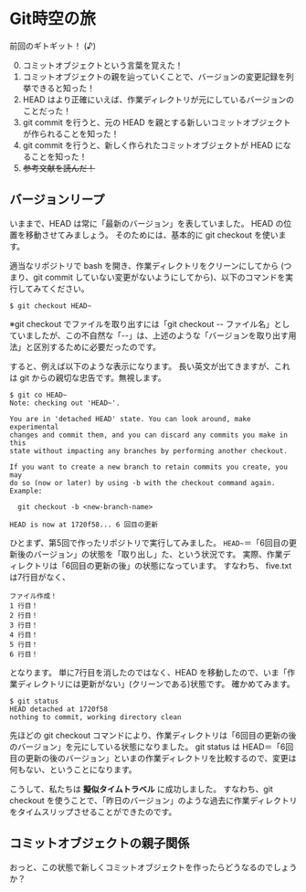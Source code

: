 # Git時空の旅

前回のギトギット！ (♪)

0. コミットオブジェクトという言葉を覚えた！
0. コミットオブジェクトの親を辿っていくことで、バージョンの変更記録を列挙できると知った！
0. HEAD はより正確にいえば、作業ディレクトリが元にしているバージョンのことだった！
0. git commit を行うと、元の HEAD を親とする新しいコミットオブジェクトが作られることを知った！
0. git commit を行うと、新しく作られたコミットオブジェクトが HEAD になることを知った！
0. ~~参考文献を読んだ！~~




## バージョンリープ

いままで、HEAD は常に「最新のバージョン」を表していました。
HEAD の位置を移動させてみましょう。
そのためには、基本的に git checkout を使います。

適当なリポジトリで bash を開き、作業ディレクトリをクリーンにしてから (つまり、git commit していない変更がないようにしてから)、以下のコマンドを実行してみてください。

```
$ git checkout HEAD~
```

※git checkout でファイルを取り出すには「git checkout -- ファイル名」としていましたが、この不自然な「--」は、上述のような「バージョンを取り出す用法」と区別するために必要だったのです。

すると、例えば以下のような表示になります。
長い英文が出てきますが、これは git からの親切な忠告です。無視します。

```
$ git co HEAD~
Note: checking out 'HEAD~'.

You are in 'detached HEAD' state. You can look around, make experimental
changes and commit them, and you can discard any commits you make in this
state without impacting any branches by performing another checkout.

If you want to create a new branch to retain commits you create, you may
do so (now or later) by using -b with the checkout command again. Example:

  git checkout -b <new-branch-name>

HEAD is now at 1720f58... 6 回目の更新
```

ひとまず、第5回で作ったリポジトリで実行してみました。
``HEAD~``＝「6回目の更新後のバージョン」の状態を「取り出し」た、という状況です。
実際、作業ディレクトリは「6回目の更新の後」の状態になっています。
すなわち、 five.txt は7行目がなく、

```
ファイル作成！
1 行目！
2 行目！
3 行目！
4 行目！
5 行目！
6 行目！
```

となります。
単に7行目を消したのではなく、HEAD を移動したので、いま「作業ディレクトリには更新がない」(クリーンである)状態です。
確かめてみます。

```
$ git status
HEAD detached at 1720f58
nothing to commit, working directory clean
```

先ほどの git checkout コマンドにより、作業ディレクトリは「6回目の更新の後のバージョン」を元にしている状態になりました。
git status は HEAD＝「6回目の更新の後のバージョン」といまの作業ディレクトリを比較するので、変更は何もない、ということになります。

こうして、私たちは **擬似タイムトラベル** に成功しました。
すなわち、git checkout を使うことで、「昨日のバージョン」のような過去に作業ディレクトリをタイムスリップさせることができたのです。

## コミットオブジェクトの親子関係

おっと、この状態で新しくコミットオブジェクトを作ったらどうなるのでしょうか？
